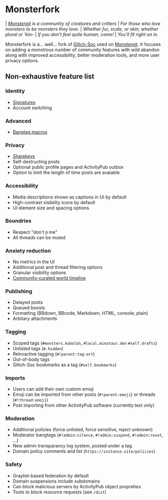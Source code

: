 # Monsterfork

| *[Monsterpit](https://monsterpit.net/about/more) is a community of creatures and critters*
| *For those who love monsters to be monsters they love.*
| *Whether fur, scale, or skin; whether plural or ‘kin–*
| *If you don’t feel quite human, come!*
| *You’ll fit right on in.*

Monsterfork is a... well... fork of [Glitch-Soc](https://glitch-soc.github.io) used on [Monsterpit](https://monsterpit.net/about).  It focuses on adding a *monstrous* number of community features with wild abandon along with improved accessibility, better moderation tools, and more user privacy options.

## Non-exhaustive feature list

### Identity
- [Signatures](https://monsterpit.blog/monsterpit-bangtags/i-am)
- Account switching

### Advanced
- [Bangtag macros](https://monsterpit.blog/monsterpit-bangtags)

### Privacy
- [Sharekeys](https://monsterpit.blog/monsterpit-bangtags/sharekey-new)
- Self-destructing posts
- Optional public profile pages and ActivityPub outbox
- Option to limit the length of time posts are avaiable

### Accessibility
- Media descriptions shown as captions in UI by default
- High-contrast visibility icons by default
- UI element size and spacing options

### Boundries
- Respect "don't `@` me"
- All threads can be muted

### Anxiety reduction
- No metrics in the UI
- Additional post and thread filtering options
- Granular visibility options
- [Community-curated world timeline](https://monsterpit.blog/monsterpit-creature-comforts/world-timeline)

### Publishing
- Delayed posts
- Queued boosts
- Formatting (BBdown, BBcode, Markdown, HTML, console, plain)
- Arbitary attachments

### Tagging
- Scoped tags (`#monsters.kobolds`, `#local.minotaur.den` `#self.drafts`)
- Unlisted tags (`#.hidden`)
- Retroactive tagging (`#!parent:tag:art`)
- Out-of-body tags
- Glitch-Soc bookmarks as a tag (`#self.bookmarks`)

### Imports
- Users can add their own custom emoji
- Emoji can be imported from other posts (`#!parent:emoji`) or threads (`#!thread:emoji`)
- Post importing from other ActivityPub software (currently text only)

### Moderation
- Additional policies (force unlisted, force sensitive, reject unknown)
- Moderator bangtags (`#!admin:silence`, `#!admin:suspend`, `#!admin:reset`, ...)
- New admin transparancy log system, posted under a tag
- Domain policy comments and list (`https://instance.site/policies`)

### Safety
- Graylist-based federation by default
- Domain suspensions include subdomains
- Can block malicious servers by ActivityPub object propreties
- Tools to block resource requests (see `/dist`)
